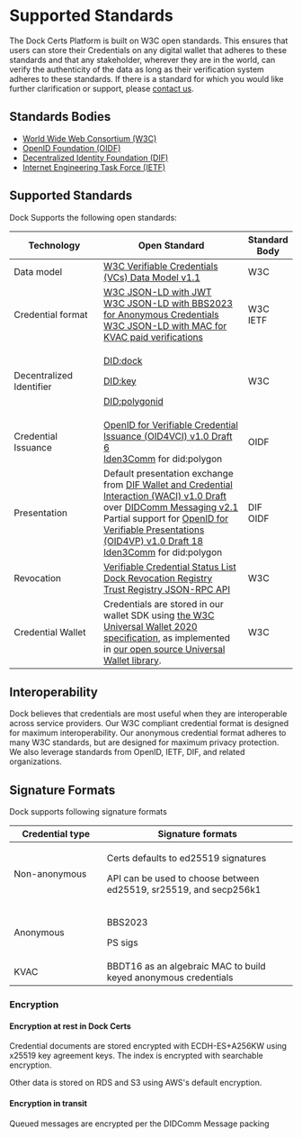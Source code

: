 # Supported Standards

The Dock Certs Platform is built on W3C open standards. This ensures that users can store their Credentials on any digital wallet that adheres to these standards and that any stakeholder, wherever they are in the world, can verify the authenticity of the data as long as their verification system adheres to these standards. If there is a standard for which you would like further clarification or support, please [contact us](../../support/).

## Standards Bodies

* [World Wide Web Consortium (W3C)](https://www.w3.org/)
* [OpenID Foundation (OIDF)](https://openid.net/foundation/)
* [Decentralized Identity Foundation (DIF)](https://identity.foundation/)
* [Internet Engineering Task Force (IETF)](https://www.ietf.org/)

## Supported Standards

Dock Supports the following open standards:

<table><thead><tr><th width="180">Technology</th><th width="367">Open Standard</th><th>Standard Body</th></tr></thead><tbody><tr><td>Data model</td><td><a href="https://www.w3.org/TR/2022/REC-vc-data-model-20220303/">W3C Verifiable Credentials (VCs) Data Model v1.1</a></td><td>W3C</td></tr><tr><td>Credential format</td><td><a href="https://www.w3.org/TR/vc-data-model/#json-ld">W3C JSON-LD with JWT</a><br><a href="https://github.com/docknetwork/crypto-wasm-ts/tree/master/src/anonymous-credentials">W3C JSON-LD with BBS2023 for </a><a href="https://github.com/docknetwork/crypto-wasm-ts/tree/master/src/anonymous-credentials">Anonymous Credentials</a><br><a href="https://github.com/docknetwork/crypto-wasm-ts/tree/master/src/accumulator">W3C JSON-LD with MAC for KVAC paid verifications</a></td><td>W3C<br>IETF</td></tr><tr><td>Decentralized Identifier</td><td><p><a href="https://github.com/docknetwork/dock-did-driver/blob/master/Dock%20DID%20method%20specification.md">DID:dock</a></p><p><a href="https://w3c-ccg.github.io/did-method-key/">DID:key</a></p><p><a href="https://github.com/0xPolygonID/did-polygonid/blob/main/did-polygonid-method.md">DID:polygonid</a></p></td><td>W3C</td></tr><tr><td>Credential Issuance</td><td><a href="https://openid.net/specs/openid-4-verifiable-credential-issuance-1_0.html">OpenID for Verifiable Credential Issuance (OID4VCI) v1.0 Draft 6</a><br><a href="https://devs.polygonid.com/docs/wallet/wallet-sdk/polygonid-sdk/iden3comm/overview/">Iden3Comm</a> for did:polygon</td><td>OIDF</td></tr><tr><td>Presentation</td><td>Default presentation exchange from <a href="https://identity.foundation/waci-didcomm/">DIF Wallet and Credential Interaction (WACI) v1.0 Draft</a> over <a href="https://identity.foundation/didcomm-messaging/spec/v2.1">DIDComm Messaging v2.1</a><br>Partial support for <a href="https://openid.net/specs/openid-4-verifiable-presentations-1_0.html">OpenID for Verifiable Presentations (OID4VP) v1.0 Draft 18</a><br><a href="https://devs.polygonid.com/docs/wallet/wallet-sdk/polygonid-sdk/iden3comm/overview/">Iden3Comm</a> for did:polygon</td><td>DIF<br>OIDF</td></tr><tr><td>Revocation</td><td><a href="https://www.w3.org/TR/vc-status-list/">Verifiable Credential Status List</a><br><a href="https://github.com/docknetwork/sdk/blob/ffcf8bd6135b740465463042cb9a0a93c13fc672/tutorials/src/tutorial_revocation.md">Dock Revocation Registry</a><br><a href="../../open-source-community/trust-registry/JSON-RPC.md">Trust Registry JSON-RPC API</a><br></td><td>W3C</td></tr><tr><td>Credential Wallet</td><td>Credentials are stored in our wallet SDK using <a href="https://w3c-ccg.github.io/universal-wallet-interop-spec/">the W3C Universal Wallet 2020 specification</a>, as implemented in <a href="https://github.com/docknetwork/universal-wallet">our open source Universal Wallet library</a>.</td><td>W3C</td></tr></tbody></table>

## Interoperability <a href="#interoperability" id="interoperability"></a>

Dock believes that credentials are most useful when they are interoperable across service providers. Our W3C compliant credential format is designed for maximum interoperability. Our anonymous credential format adheres to many W3C standards, but are designed for maximum privacy protection. We also leverage standards from OpenID, IETF, DIF, and related organizations.

## Signature Formats

Dock supports following signature formats

<table><thead><tr><th width="186">Credential type</th><th width="466">Signature formats</th></tr></thead><tbody><tr><td>Non-anonymous</td><td><p>Certs defaults to ed25519 signatures</p><p>API can be used to choose between ed25519, sr25519, and secp256k1 </p></td></tr><tr><td>Anonymous</td><td><p>BBS2023</p><p>PS sigs</p></td></tr><tr><td>KVAC</td><td>BBDT16 as an algebraic MAC to build keyed anonymous credentials</td></tr></tbody></table>

### Encryption

#### Encryption at rest in Dock Certs

Credential documents are stored encrypted with ECDH-ES+A256KW using x25519 key agreement keys. The index is encrypted with searchable encryption.

Other data is stored on RDS and S3 using AWS's default encryption.

#### Encryption in transit

Queued messages are encrypted per the DIDComm Message packing
